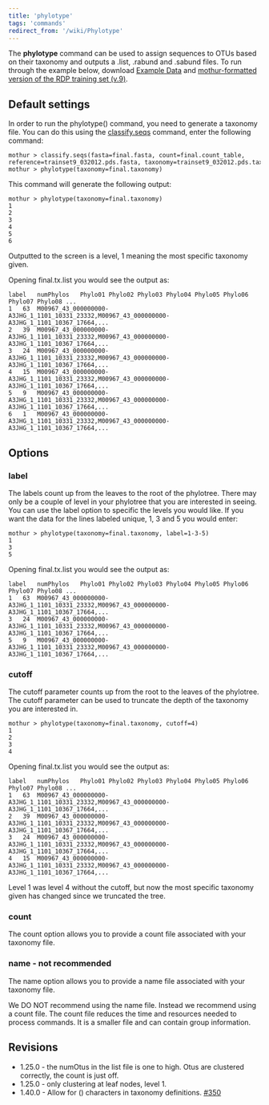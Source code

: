 ```yaml
---
title: 'phylotype'
tags: 'commands'
redirect_from: '/wiki/Phylotype'
---
```

The **phylotype** command can be used to assign sequences to OTUs based on
their taxonomy and outputs a .list, .rabund and .sabund files. To run
through the example below, download [Example Data](https://mothur.s3.us-east-2.amazonaws.com/wiki/ExampleDataSet.zip) 
and [mothur-formatted version of the RDP training set
    (v.9)](https://mothur.s3.us-east-2.amazonaws.com/wiki/trainset9_032012.pds.zip).


## Default settings

In order to run the phylotype() command, you need to generate a taxonomy
file. You can do this using the
[classify.seqs](/wiki/classify.seqs) command, enter the following
command:

    mothur > classify.seqs(fasta=final.fasta, count=final.count_table, reference=trainset9_032012.pds.fasta, taxonomy=trainset9_032012.pds.tax)
    mothur > phylotype(taxonomy=final.taxonomy)

This command will generate the following output:

    mothur > phylotype(taxonomy=final.taxonomy)
    1
    2
    3
    4
    5
    6

Outputted to the screen is a level, 1 meaning the most specific taxonomy
given.

Opening final.tx.list you would see the output as:

    label	numPhylos	Phylo01	Phylo02	Phylo03	Phylo04	Phylo05	Phylo06	Phylo07	Phylo08 ...
    1	63	M00967_43_000000000-A3JHG_1_1101_10331_23332,M00967_43_000000000-A3JHG_1_1101_10367_17664,...
    2   39  M00967_43_000000000-A3JHG_1_1101_10331_23332,M00967_43_000000000-A3JHG_1_1101_10367_17664,...
    3   24  M00967_43_000000000-A3JHG_1_1101_10331_23332,M00967_43_000000000-A3JHG_1_1101_10367_17664,...
    4   15  M00967_43_000000000-A3JHG_1_1101_10331_23332,M00967_43_000000000-A3JHG_1_1101_10367_17664,...
    5   9   M00967_43_000000000-A3JHG_1_1101_10331_23332,M00967_43_000000000-A3JHG_1_1101_10367_17664,...
    6   1   M00967_43_000000000-A3JHG_1_1101_10331_23332,M00967_43_000000000-A3JHG_1_1101_10367_17664,...
    
    
## Options

### label

The labels count up from the leaves to the root of the phylotree. There
may only be a couple of level in your phylotree that you are interested
in seeing. You can use the label option to specific the levels you would
like. If you want the data for the lines labeled unique, 1, 3 and 5 you
would enter:

    mothur > phylotype(taxonomy=final.taxonomy, label=1-3-5)
    1
    3
    5

Opening final.tx.list you would see the output as:

    label	numPhylos	Phylo01	Phylo02	Phylo03	Phylo04	Phylo05	Phylo06	Phylo07	Phylo08 ...
    1	63	M00967_43_000000000-A3JHG_1_1101_10331_23332,M00967_43_000000000-A3JHG_1_1101_10367_17664,...
    3   24  M00967_43_000000000-A3JHG_1_1101_10331_23332,M00967_43_000000000-A3JHG_1_1101_10367_17664,...
    5   9   M00967_43_000000000-A3JHG_1_1101_10331_23332,M00967_43_000000000-A3JHG_1_1101_10367_17664,...

### cutoff

The cutoff parameter counts up from the root to the leaves of the
phylotree. The cutoff parameter can be used to truncate the depth of the
taxonomy you are interested in.

    mothur > phylotype(taxonomy=final.taxonomy, cutoff=4)
    1
    2
    3
    4

Opening final.tx.list you would see the output as:

    label	numPhylos	Phylo01	Phylo02	Phylo03	Phylo04	Phylo05	Phylo06	Phylo07	Phylo08 ...
    1	63	M00967_43_000000000-A3JHG_1_1101_10331_23332,M00967_43_000000000-A3JHG_1_1101_10367_17664,...
    2   39  M00967_43_000000000-A3JHG_1_1101_10331_23332,M00967_43_000000000-A3JHG_1_1101_10367_17664,...
    3   24  M00967_43_000000000-A3JHG_1_1101_10331_23332,M00967_43_000000000-A3JHG_1_1101_10367_17664,...
    4   15  M00967_43_000000000-A3JHG_1_1101_10331_23332,M00967_43_000000000-A3JHG_1_1101_10367_17664,...

Level 1 was level 4 without the cutoff, but now the most specific
taxonomy given has changed since we truncated the tree.

### count

The count option allows you to provide a count file associated with your taxonomy file. 

### name - not recommended

The name option allows you to provide a name file associated with your taxonomy file.

We DO NOT recommend using the name file. Instead we recommend using a count file.
The count file reduces the time and resources needed to process commands. It is a smaller file and can contain group information.


## Revisions

-   1.25.0 - the numOtus in the list file is one to high. Otus are
    clustered correctly, the count is just off.
-   1.25.0 - only clustering at leaf nodes, level 1.
-   1.40.0 - Allow for () characters in taxonomy definitions.
    [\#350](https://github.com/mothur/mothur/issues/350)


